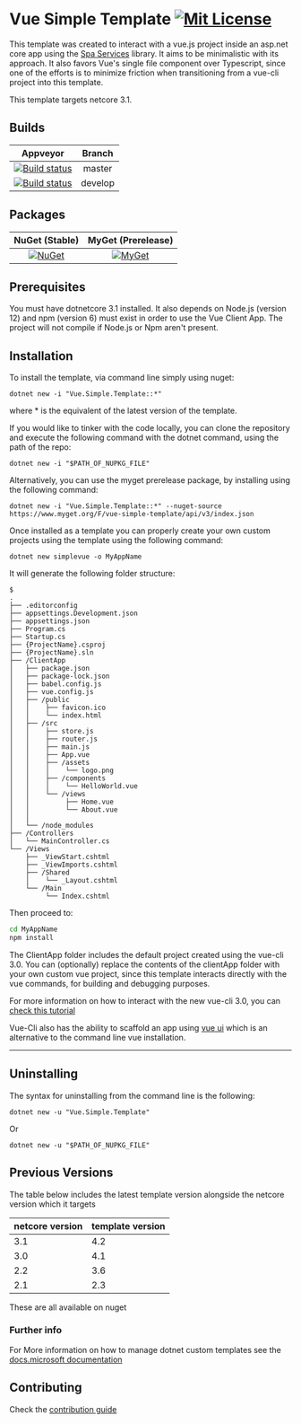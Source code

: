 # Vue Simple Template [![Mit License][mit-img]][mit]

This template was created to interact with a vue.js project inside an asp.net core app using the [Spa Services](https://github.com/aspnet/AspNetCore/tree/7269dbb73f4aa0ebf5ebb8bc07a076ee181851be/src/Middleware/SpaServices) library. It aims to be minimalistic with its approach. It also favors Vue's single file component over Typescript, since one of the efforts is to minimize friction when transitioning from a vue-cli project into this template.

This template targets netcore 3.1.

## Builds

| Appveyor  | Branch |
| :---:     | :---: |
| [![Build status][build-master-img]][build-master] | master |
| [![Build status][build-develop-img]][build-develop] | develop |

## Packages

| NuGet (Stable) | MyGet (Prerelease) |
| :---: | :---: |
| [![NuGet][nuget-img]][nuget] | [![MyGet][myget-img]][myget] |

## Prerequisites

You must have dotnetcore 3.1 installed. It also depends on Node.js (version 12) and npm (version 6) must exist in order to use the Vue Client App. The project will not compile if Node.js or Npm aren't present.

## Installation

To install the template, via command line simply using nuget:

`dotnet new -i "Vue.Simple.Template::*"`

where * is the equivalent of the latest version of the template.

If you would like to tinker with the code locally, you can clone the repository and execute the following command with the dotnet command, using the path of the repo:

`dotnet new -i "$PATH_OF_NUPKG_FILE"`

Alternatively, you can use the myget prerelease package, by installing using the following command:

`dotnet new -i "Vue.Simple.Template::*" --nuget-source https://www.myget.org/F/vue-simple-template/api/v3/index.json`

Once installed as a template you can properly create your own custom projects using the template using the following command:

`dotnet new simplevue -o MyAppName`

It will generate the following folder structure:

``` tree
$
.
├── .editorconfig
├── appsettings.Development.json
├── appsettings.json
├── Program.cs
├── Startup.cs
├── {ProjectName}.csproj
├── {ProjectName}.sln
├── /ClientApp
│   ├── package.json
│   ├── package-lock.json
│   ├── babel.config.js
│   ├── vue.config.js
│   ├── /public
│   │    ├── favicon.ico
│   │    └── index.html
│   ├── /src
│   │    ├── store.js
│   │    ├── router.js
│   │    ├── main.js
│   │    ├── App.vue
│   │    ├── /assets
│   │    │    └── logo.png
│   │    ├── /components
│   │    │    └── HelloWorld.vue
│   │    └── /views
│   │         ├── Home.vue
│   │         └── About.vue
│   │
│   └── /node_modules
├── /Controllers
│   └── MainController.cs
└── /Views
    ├── _ViewStart.cshtml
    ├── _ViewImports.cshtml
    ├── /Shared
    │    └── _Layout.cshtml
    └── /Main
         └── Index.cshtml
```

Then proceed to:

``` bash
cd MyAppName
npm install
```

The ClientApp folder includes the default project created using the vue-cli 3.0. You can (optionally) replace the contents of the clientApp folder with your own custom vue project, since this template interacts directly with the vue commands, for building and debugging purposes.

For more information on how to interact with the new vue-cli 3.0, you can [check this tutorial](https://www.vuemastery.com/courses/real-world-vue-js/vue-cli/)

Vue-Cli also has the ability to scaffold an app using [vue ui](https://scotch.io/tutorials/creating-vue-apps-with-the-vue-ui-tool) which is an alternative to the command line vue installation.

---

## Uninstalling

The syntax for uninstalling from the command line is the following:

`dotnet new -u "Vue.Simple.Template"`

Or

`dotnet new -u "$PATH_OF_NUPKG_FILE"`

## Previous Versions

The table below includes the latest template version alongside the netcore version which it targets

| netcore version | template version |
| -- | -- |
| 3.1 | 4.2 |
| 3.0 | 4.1 |
| 2.2 | 3.6 |
| 2.1 | 2.3 |

These are all available on nuget

### Further info

For More information on how to manage dotnet custom templates see the [docs.microsoft documentation](https://docs.microsoft.com/en-us/dotnet/core/tools/custom-templates)

## Contributing

Check the [contribution guide](https://github.com/Jaxelr/VueSimpleTemplate/blob/master/.github/CONTRIBUTING.md)

[mit-img]: http://img.shields.io/badge/License-MIT-blue.svg
[mit]: https://github.com/Jaxelr/VueSimpleTemplate/blob/master/LICENSE
[build-master-img]: https://ci.appveyor.com/api/projects/status/vvnkjjckfv6v1dgk/branch/master?svg=true
[build-master]: https://ci.appveyor.com/project/Jaxelr/vuetemplate/branch/master
[build-develop-img]: https://ci.appveyor.com/api/projects/status/vvnkjjckfv6v1dgk/branch/develop?svg=true
[build-develop]: https://ci.appveyor.com/project/Jaxelr/vuetemplate/branch/develop
[nuget-img]: https://img.shields.io/nuget/v/Vue.Simple.Template.svg
[nuget]: https://www.nuget.org/packages/Vue.Simple.Template/
[myget-img]: https://img.shields.io/myget/vue-simple-template/v/Vue.Simple.Template.svg
[myget]: https://www.myget.org/feed/vue-simple-template/package/nuget/Vue.Simple.Template
